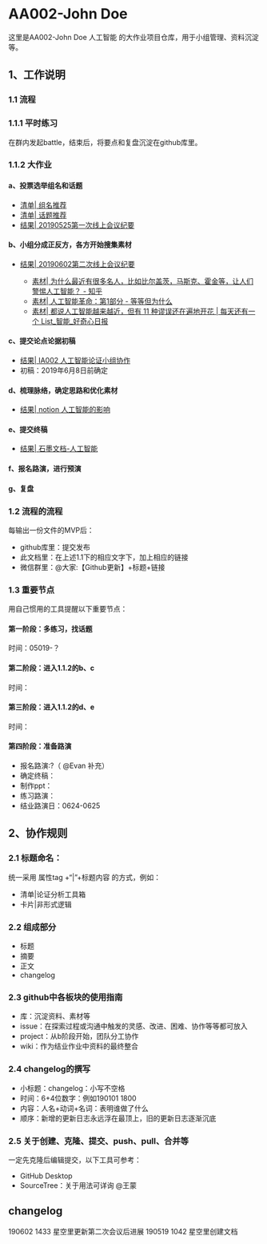 # AA002-John Doe
这里是AA002-John Doe 人工智能 的大作业项目仓库，用于小组管理、资料沉淀等。

## 1、工作说明

### 1.1 流程
### 1.1.1 平时练习
在群内发起battle，结束后，将要点和复盘沉淀在github库里。
### 1.1.2 大作业
#### a、投票选举组名和话题
- [清单| 组名推荐](https://github.com/ding0521/AA002-John-Doe/issues/2)
- [清单| 话题推荐](https://github.com/ding0521/AA002-John-Doe/issues/3)
- [结果| 20190525第一次线上会议纪要](https://github.com/ding0521/AA002-John-Doe/issues/4)
#### b、小组分成正反方，各方开始搜集素材
- [结果| 20190602第二次线上会议纪要](https://github.com/ding0521/AA002-John-Doe/issues/6)

   - [素材| 为什么最近有很多名人，比如比尔盖茨，马斯克、霍金等，让人们警惕人工智能？ - 知乎](https://zhuanlan.zhihu.com/p/19950456)
   - [素材| 人工智能革命：第1部分 - 等等但为什么](https://waitbutwhy.com/2015/01/artificial-intelligence-revolution-1.html)
   - [素材| 都说人工智能越来越近，但有 11 种谬误还在遍地开花 | 每天还有一个 List_智能_好奇心日报](http://www.qdaily.com/articles/15061.html)



#### c、提交论点论据初稿
- [结果| IA002 人工智能论证小组协作](https://shimo.im/sheets/CzhAFaDK64I9crTK/)
- 初稿：2019年6月8日前确定
#### d、梳理脉络，确定思路和优化素材
- [结果| notion 人工智能的影响 ](https://www.notion.so/08718b723e1149fe955d08d3bb854f4b)
#### e、提交终稿
- [结果| 石墨文档-人工智能 ](https://shimo.im/sheets/CzhAFaDK64I9crTK)

#### f、报名路演，进行预演
#### g、复盘

### 1.2 流程的流程
每输出一份文件的MVP后：
- github库里：提交发布
- 此文档里：在上述1.1下的相应文字下，加上相应的链接
- 微信群里：@大家:【Github更新】+标题+链接

### 1.3 重要节点
用自己惯用的工具提醒以下重要节点：
#### 第一阶段：多练习，找话题
时间：05019-？
#### 第二阶段：进入1.1.2的b、c
时间：
#### 第三阶段：进入1.1.2的d、e
时间：
#### 第四阶段：准备路演
- 报名路演:?（ @Evan 补充）
- 确定终稿：
- 制作ppt：
- 练习路演：
- 结业路演日：0624-0625

## 2、协作规则

### 2.1 标题命名：
统一采用 属性tag +“|”+标题内容 的方式，例如：
- 清单|论证分析工具箱
- 卡片|非形式逻辑

### 2.2 组成部分
- 标题
- 摘要
- 正文
- changelog

### 2.3 github中各板块的使用指南
- 库：沉淀资料、素材等
- issue：在探索过程或沟通中触发的灵感、改进、困难、协作等等都可放入
- project：从b阶段开始，团队分工协作
- wiki：作为结业作业中资料的最终整合

### 2.4 changelog的撰写
- 小标题：changelog：小写不空格
- 时间：6+4位数字：例如190101 1800
- 内容：人名+动词+名词：表明谁做了什么
- 顺序：新增的更新日志永远浮在最顶上，旧的更新日志逐渐沉底

### 2.5 关于创建、克隆、提交、push、pull、合并等
一定先克隆后编辑提交，以下工具可参考：
- GitHub Desktop
- SourceTree：关于用法可详询 @王蒙

## changelog
190602 1433 星空里更新第二次会议后进展
190519 1042 星空里创建文档
